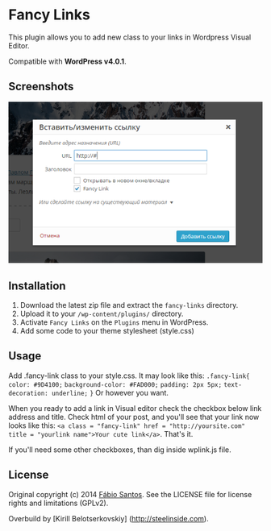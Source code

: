 # Fancy Links

This plugin allows you to add new class to your links in Wordpress Visual Editor.

Compatible with **WordPress v4.0.1**.


## Screenshots

![Screenshot 1](source/screenshot-1.png)


## Installation

1. Download the latest zip file and extract the `fancy-links` directory.
2. Upload it to your `/wp-content/plugins/` directory.
3. Activate `Fancy Links` on the `Plugins` menu in WordPress.
4. Add some code to your theme stylesheet (style.css)

## Usage

Add .fancy-link class to your style.css. It may look like this:
`.fancy-link{`
  `color: #9D4100;`
  `background-color: #FAD000;`
  `padding: 2px 5px;`
  `text-decoration: underline;`
`}`
Or however you want.

When you ready to add a link in Visual editor check the checkbox below link address and title. Check html of your post, and you'll see that your link now looks like this: `<a class = "fancy-link" href = "http://yoursite.com" title = "yourlink name">Your cute link</a>`. That's it.

If you'll need some other checkboxes, than dig inside wplink.js file.

## License

Original copyright (c) 2014 [Fábio Santos](http://www.fabiosantos.pt). See the LICENSE
file for license rights and limitations (GPLv2).

Overbuild by [Kirill Belotserkovskiy] (http://steelinside.com).
